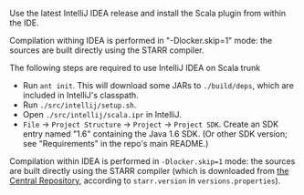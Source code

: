 Use the latest IntelliJ IDEA release and install the Scala plugin from within the IDE.

Compilation withing IDEA is performed in "-Dlocker.skip=1" mode: the sources are built
directly using the STARR compiler.

The following steps are required to use IntelliJ IDEA on Scala trunk
 - Run `ant init`. This will download some JARs to `./build/deps`, which are included in IntelliJ's classpath.
 - Run `./src/intellij/setup.sh`.
 - Open `./src/intellij/scala.ipr` in IntelliJ.
 - `File` → `Project Structure` → `Project` → `Project SDK`. Create an SDK entry named "1.6" containing the Java 1.6 SDK. (Or other SDK version; see "Requirements" in the repo's main README.)

Compilation within IDEA is performed in `-Dlocker.skip=1` mode: the sources are built
directly using the STARR compiler (which is downloaded from [the Central Repository](http://central.sonatype.org/), according to `starr.version` in `versions.properties`).
